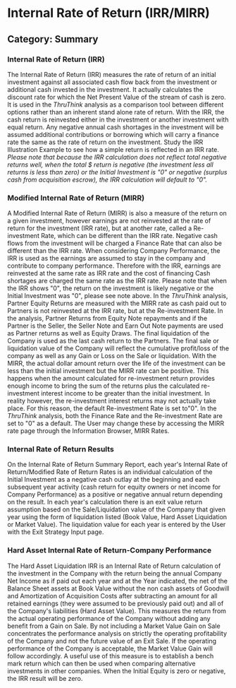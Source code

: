 # Internal Rate of Return (IRR/MIRR)
## Category: Summary
### Internal Rate of Return (IRR)
The Internal Rate of Return (IRR) measures the rate of return of an initial investment against all associated cash flow back from the investment or additional cash invested in the investment. It actually calculates the discount rate for which the Net Present Value of the stream of cash is zero. It is used in the *ThruThink* analysis as a comparison tool between different options rather than an inherent stand alone rate of return.
With the IRR, the cash return is reinvested either in the investment or another investment with equal return. Any negative annual cash shortages in the investment will be assumed additional contributions or borrowing which will carry a finance rate the same as the rate of return on the investment. Study the IRR Illustration Example to see how a simple return is reflected in an IRR rate.
*Please note that because the IRR calculation does not reflect total negative returns well, when the total $ return is negative (the investment less all returns is less than zero) or the Initial Investment is "0" or negative (surplus cash from acquisition escrow), the IRR calculation will default to "0".*
### Modified Internal Rate of Return (MIRR)
A Modified Internal Rate of Return (MIRR) is also a measure of the return on a given investment, however earnings are not reinvested at the rate of return for the investment (IRR rate), but at another rate, called a Re-investment Rate, which can be different than the IRR rate. Negative cash flows from the investment will be charged a Finance Rate that can also be different than the IRR rate.
When considering Company Performance, the IRR is used as the earnings are assumed to stay in the company and contribute to company performance. Therefore with the IRR, earnings are reinvested at the same rate as IRR rate and the cost of financing Cash shortages are charged the same rate as the IRR rate. Please note that when the IRR shows "0", the return on the investment is likely negative or the Initial Investment was "0", please see note above.
In the *ThruThink* analysis, Partner Equity Returns are measured with the MIRR rate as cash paid out to Partners is not reinvested at the IRR rate, but at the Re-investment Rate. In the analysis, Partner Returns from Equity Note repayments and if the Partner is the Seller, the Seller Note and Earn Out Note payments are used as Partner returns as well as Equity Draws. The final liquidation of the Company is used as the last cash return to the Partners. The final sale or liquidation value of the Company will reflect the cumulative profit/loss of the company as well as any Gain or Loss on the Sale or liquidation.
With the MIRR, the actual dollar amount return over the life of the investment can be less than the initial investment but the MIRR rate can be positive. This happens when the amount calculated for re-investment return provides enough income to bring the sum of the returns plus the calculated re-investment interest income to be greater than the initial investment. In reality however, the re-investment interest returns may not actually take place. For this reason, the default Re-investment Rate is set to"0".
In the *ThruThink* analysis, both the Finance Rate and the Re-investment Rate are set to "0" as a default. The User may change these by accessing the MIRR rate page through the Information Browser, MIRR Rates.
### Internal Rate of Return Results
On the Internal Rate of Return Summary Report, each year's Internal Rate of Return/Modified Rate of Return Rates is an individual calculation of the Initial Investment as a negative cash outlay at the beginning and each subsequent year activity (cash return for equity owners or net income for Company Performance) as a positive or negative annual return depending on the result. In each year's calculation there is an exit value return assumption based on the  Sale/Liquidation value of the Company that given year using the form of liquidation listed (Book Value, Hard Asset Liquidation or Market Value). The liquidation value for each year is entered by the User with the Exit Strategy Input page.
### Hard Asset Internal Rate of Return-Company Performance
The Hard Asset Liquidation IRR is an Internal Rate of Return calculation of the investment in the Company with the return being the annual Company Net Income as if paid out each year and at the Year indicated, the net of the Balance Sheet assets at Book Value without the non cash assets of Goodwill and Amortization of Acquisition Costs after subtracting an amount for all retained earnings (they were assumed to be previously paid out) and all of the Company's liabilities (Hard Asset Value).
This measures the return from the actual operating performance of the Company without adding any benefit from a Gain on Sale. By not including a Market Value Gain on Sale concentrates the performance analysis on strictly the operating profitability of the Company and not the future value of an Exit Sale. If the operating performance of the Company is acceptable, the Market Value Gain will follow accordingly.
A useful use of this measure is to establish a bench mark return which can then be used when comparing alternative investments in other companies.
When the Initial Equity is zero or negative, the IRR result will be zero.
